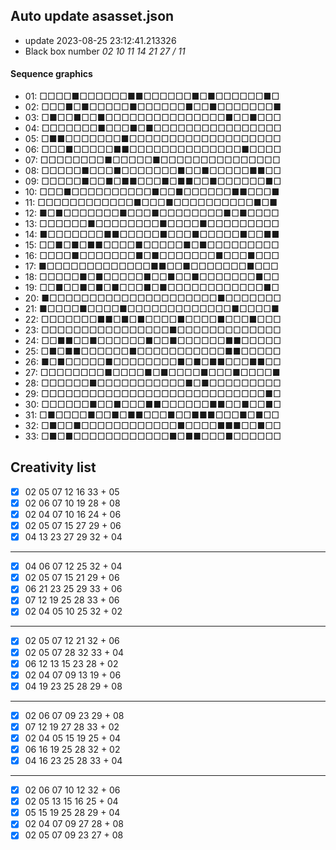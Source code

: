 ## Auto update asasset.json

* update 2023-08-25 23:12:41.213326
* Black box number _02 10 11 14 21 27 / 11_
#### Sequence graphics

* 01: □□□□■□□□□□□■■□□□□□□■□■□□□□□□■□
* 02: □□□■□■□□□□□■□□□□□□■□□■□□□□□□□■
* 03: □■□□■□□■□□□□□□□□□□□□□□□■□□■□□□
* 04: □□□□□□□■□□□■□■□□□□□□□□□□□□□□□□
* 05: □■■□□□□□□□■□□□□□□□□□□□□□□□□□□□
* 06: □□□■□□□□□■■□□□□□□□□□□□□□□■□□□□
* 07: □□□□□□□□■□□□□□■□□□□□□□□□□□□□□□
* 08: □□□□□■□□□■□□□□□□□■□□■□□□□□■■□□
* 09: □□□□□■□□■□■■□□□■□■■□□■□□□□□□■□
* 10: □□□■□□□□□□□□□□■□□■□□□□□□■■□□□■
* 11: □□□□□□□□□□□□■□□□■□□□□□□□□□□■□■
* 12: ■□■□□□□□□□■□□□■□□□□□□□□■□■□□□□
* 13: □□□□□□■□□□□□□□□■□□□□■□□□□□□□□□
* 14: ■□□□□□□□■■□□□□□■□□□■□□□□□■□□■■
* 15: □□■□■□■■□□□□■□□□□□■□■□□□□□□□□□
* 16: □□□□■□□□□□□□■□■□□□□□□□■□□□■□□□
* 17: ■□□□□□□□□□□□□□■■□□■□□□□□□□■□□□
* 18: □□□□□■□■□□□□□■□□■□□■□□□□□□□■□□
* 19: □□■□□■□■□■□□□■□■□□□□□□□□□□□□■□
* 20: ■□□□□□□□□□□□□□□□□□□□□□■□□□□□□□
* 21: ■□□□□■□□□□■□□□□□□□□□□□□□■□□□□■
* 22: □□□□□□□■■□■□■□□□□■□□□□■□□□■□□□
* 23: □□□□□□□□□□□□□□□□■□□□□□□□□□□□□□
* 24: □□■■□□■□□□□□□■□□■□□□□□□■■□□□□□
* 25: □■□■■□□□□□□■□□□□□□□□□□□■■□□□□□
* 26: ■□■□□□□□■□□□□□□□□■□■□■■□□□■■□□
* 27: □□□□□□□□■□□□□■□■□□□□■□□□■□□□□■
* 28: □□□□□□■□□□□□□□□□□□■□■□□□□□□□□□
* 29: □□□□□□□□□□□□□□□□□□□□□□□□□□□□■□
* 30: □□□□□□■□□■□□□■■□□□□□□■■□□■□□■□
* 31: □■□□□□■□□■□■■□□□■□□■■■□□□■□■□□
* 32: □■□□■□□□□□□□□□□□□■□□□□■■■□□■□□
* 33: □■□■□□□□□□□□□□□□■□■■□□□■□□□□□□
## Creativity list

- [x] 02 05 07 12 16 33 + 05
- [x] 02 06 07 10 19 28 + 08
- [x] 02 04 07 10 16 24 + 06
- [x] 02 05 07 15 27 29 + 06
- [x] 04 13 23 27 29 32 + 04
***
- [x] 04 06 07 12 25 32 + 04
- [x] 02 05 07 15 21 29 + 06
- [x] 06 21 23 25 29 33 + 06
- [x] 07 12 19 25 28 33 + 06
- [x] 02 04 05 10 25 32 + 02
***
- [x] 02 05 07 12 21 32 + 06
- [x] 02 05 07 28 32 33 + 04
- [x] 06 12 13 15 23 28 + 02
- [x] 02 04 07 09 13 19 + 06
- [x] 04 19 23 25 28 29 + 08
***
- [x] 02 06 07 09 23 29 + 08
- [x] 07 12 19 27 28 33 + 02
- [x] 02 04 05 15 19 25 + 04
- [x] 06 16 19 25 28 32 + 02
- [x] 04 16 23 25 28 33 + 04
***
- [x] 02 06 07 10 12 32 + 06
- [x] 02 05 13 15 16 25 + 04
- [x] 05 15 19 25 28 29 + 04
- [x] 02 04 07 09 27 28 + 08
- [x] 02 05 07 09 23 27 + 08
